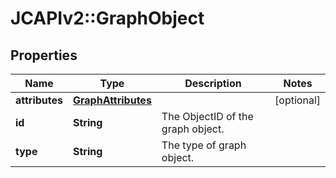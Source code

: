 # JCAPIv2::GraphObject

## Properties
Name | Type | Description | Notes
------------ | ------------- | ------------- | -------------
**attributes** | [**GraphAttributes**](GraphAttributes.md) |  | [optional] 
**id** | **String** | The ObjectID of the graph object. | 
**type** | **String** | The type of graph object. | 

